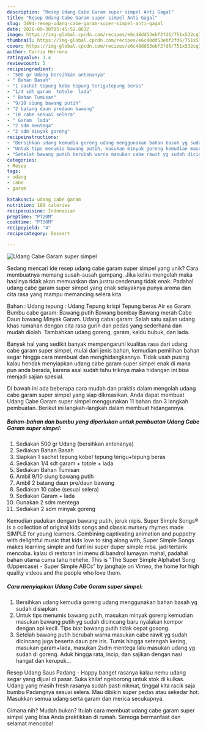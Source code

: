 ```yaml
---
description: "Resep Udang Cabe Garam super simpel Anti Gagal"
title: "Resep Udang Cabe Garam super simpel Anti Gagal"
slug: 3494-resep-udang-cabe-garam-super-simpel-anti-gagal
date: 2020-09-30T05:45:52.863Z
image: https://img-global.cpcdn.com/recipes/e6c48dd53ebf2fd6/751x532cq70/udang-cabe-garam-super-simpel-foto-resep-utama.jpg
thumbnail: https://img-global.cpcdn.com/recipes/e6c48dd53ebf2fd6/751x532cq70/udang-cabe-garam-super-simpel-foto-resep-utama.jpg
cover: https://img-global.cpcdn.com/recipes/e6c48dd53ebf2fd6/751x532cq70/udang-cabe-garam-super-simpel-foto-resep-utama.jpg
author: Carrie Herrera
ratingvalue: 3.4
reviewcount: 5
recipeingredient:
- "500 gr Udang bersihkan antenanya"
- " Bahan Basah"
- "1 sachet tepung kobe tepung terigutepung beras"
- "1/4 sdt garam  totole  lada"
- " Bahan Tumisan"
- "9/10 siung bawang putih"
- "2 batang daun predaun bawang"
- "10 cabe sesuai selera"
- " Garam  lada"
- "2 sdm mentega"
- "2 sdm minyak goreng"
recipeinstructions:
- "Bersihkan udang kemudia goreng udang menggunakan bahan basah yg sudah disiapkan"
- "Untuk tips menumis bawang putih, masukan minyak goreng kemudian masukan bawang putih yg sudah dicincang baru nyalakan kompor dengan api kecil. Tips biar bawang putih tidak cepat gosong."
- "Setelah bawang putih berubah warna masukan cabe rawit yg sudah dicincang juga beserta daun pre iris. Tumis hingga setengah kering, masukan garam+lada, masukan 2sdm mentega lalu masukan udang yg sudah di goreng. Aduk hingga rata, incip, dan sajikan dengan nasi hangat dan kerupuk..."
categories:
- Resep
tags:
- udang
- cabe
- garam

katakunci: udang cabe garam 
nutrition: 189 calories
recipecuisine: Indonesian
preptime: "PT20M"
cooktime: "PT30M"
recipeyield: "4"
recipecategory: Dessert

---
```



![Udang Cabe Garam super simpel](https://img-global.cpcdn.com/recipes/e6c48dd53ebf2fd6/751x532cq70/udang-cabe-garam-super-simpel-foto-resep-utama.jpg)

Sedang mencari ide resep udang cabe garam super simpel yang unik? Cara membuatnya memang susah-susah gampang. Jika keliru mengolah maka hasilnya tidak akan memuaskan dan justru cenderung tidak enak. Padahal udang cabe garam super simpel yang enak selayaknya punya aroma dan cita rasa yang mampu memancing selera kita.

Bahan : Udang tepung : Udang Tepung krispi Tepung beras Air es Garam Bumbu cabe garam: Bawang putih Bawang bombay Bawang merah Cabe Daun bawang Minyak Garam. Udang cabai garam: Salah satu sajian udang khas rumahan dengan cita rasa gurih dan pedas yang sederhana dan mudah diolah. Tambahkan udang goreng, garam, kaldu bubuk, dan lada.

Banyak hal yang sedikit banyak mempengaruhi kualitas rasa dari udang cabe garam super simpel, mulai dari jenis bahan, kemudian pemilihan bahan segar hingga cara membuat dan menghidangkannya. Tidak usah pusing kalau hendak menyiapkan udang cabe garam super simpel enak di mana pun anda berada, karena asal sudah tahu triknya maka hidangan ini bisa menjadi sajian spesial.


Di bawah ini ada beberapa cara mudah dan praktis dalam mengolah udang cabe garam super simpel yang siap dikreasikan. Anda dapat membuat Udang Cabe Garam super simpel menggunakan 11 bahan dan 3 langkah pembuatan. Berikut ini langkah-langkah dalam membuat hidangannya.

<!--inarticleads1-->

##### Bahan-bahan dan bumbu yang diperlukan untuk pembuatan Udang Cabe Garam super simpel:

1. Sediakan 500 gr Udang (bersihkan antenanya)
1. Sediakan  Bahan Basah
1. Siapkan 1 sachet tepung kobe/ tepung terigu+tepung beras
1. Sediakan 1/4 sdt garam + totole + lada
1. Sediakan  Bahan Tumisan
1. Ambil 9/10 siung bawang putih
1. Ambil 2 batang daun pre/daun bawang
1. Sediakan 10 cabe (sesuai selera)
1. Sediakan  Garam + lada
1. Gunakan 2 sdm mentega
1. Sediakan 2 sdm minyak goreng


Kemudian padukan dengan bawang putih, jeruk nipis. Super Simple Songs® is a collection of original kids songs and classic nursery rhymes made SIMPLE for young learners. Combining captivating animation and puppetry with delightful music that kids love to sing along with, Super Simple Songs makes learning simple and fun! ini super duper simple mba. jadi tertarik mencoba. kalau di restoran ini menu di bandrol lumayan mahal, padahal bahan utama cuma tahu hehehe. This is &#34;The Super Simple Alphabet Song (Uppercase) - Super Simple ABCs&#34; by janghaje on Vimeo, the home for high quality videos and the people who love them. 

<!--inarticleads2-->

##### Cara menyiapkan Udang Cabe Garam super simpel:

1. Bersihkan udang kemudia goreng udang menggunakan bahan basah yg sudah disiapkan
1. Untuk tips menumis bawang putih, masukan minyak goreng kemudian masukan bawang putih yg sudah dicincang baru nyalakan kompor dengan api kecil. Tips biar bawang putih tidak cepat gosong.
1. Setelah bawang putih berubah warna masukan cabe rawit yg sudah dicincang juga beserta daun pre iris. Tumis hingga setengah kering, masukan garam+lada, masukan 2sdm mentega lalu masukan udang yg sudah di goreng. Aduk hingga rata, incip, dan sajikan dengan nasi hangat dan kerupuk...


Resep Udang Saus Padang - Happy banget rasanya kalau nemu udang segar yang dijual di pasar. Suka khilaf ngeborong untuk stok di kulkas. Udang yang masih fresh rasanya sudah pasti nikmat, tinggal kita racik saja bumbu Padangnya sesuai selera. Mau dibikin super pedas atau sekedar hot. Masukkan semua udang serta garam dan merica secukupnya. 

Gimana nih? Mudah bukan? Itulah cara membuat udang cabe garam super simpel yang bisa Anda praktikkan di rumah. Semoga bermanfaat dan selamat mencoba!
